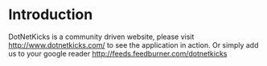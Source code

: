 # Introduction #

DotNetKicks is a community driven website, please visit http://www.dotnetkicks.com/ to see the application in action.  Or simply add us to your google reader http://feeds.feedburner.com/dotnetkicks